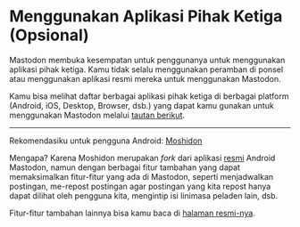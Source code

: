 # Menggunakan Aplikasi Pihak Ketiga (Opsional)

Mastodon membuka kesempatan untuk penggunanya untuk menggunakan aplikasi pihak ketiga. Kamu tidak selalu menggunakan peramban di ponsel atau menggunakan aplikasi resmi mereka untuk menggunakan Mastodon.

Kamu bisa melihat daftar berbagai aplikasi pihak ketiga di berbagai platform (Android, iOS, Desktop, Browser, dsb.) yang dapat kamu gunakan untuk menggunakan Mastodon melalui [tautan berikut](https://joinmastodon.org/apps).

---

Rekomendasiku untuk pengguna Android: [Moshidon](https://play.google.com/store/apps/details?id=org.joinmastodon.android.moshinda)

Mengapa? Karena Moshidon merupakan *fork* dari aplikasi [resmi](https://play.google.com/store/apps/details?id=org.joinmastodon.android) Android Mastodon, namun dengan berbagai fitur tambahan yang dapat memaksimalkan fitur-fitur yang ada di Mastodon, seperti menjadwalkan postingan, me-repost postingan agar postingan yang kita repost hanya dapat dilihat oleh pengguna kita, mengintip isi linimasa peladen lain, dsb.

Fitur-fitur tambahan lainnya bisa kamu baca di [halaman resmi-nya](https://github.com/LucasGGamerM/moshidon?tab=readme-ov-file#key-features).
